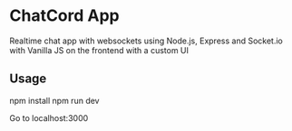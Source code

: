 # ChatCord App
Realtime chat app with websockets using Node.js, Express and Socket.io with Vanilla JS on the frontend with a custom UI
## Usage

npm install
npm run dev

Go to localhost:3000
